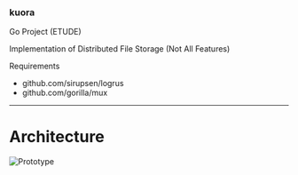 ### kuora

Go Project (ETUDE)

Implementation of Distributed File Storage (Not All Features)

Requirements
- github.com/sirupsen/logrus
- github.com/gorilla/mux

---
Architecture
===
![Prototype](https://user-images.githubusercontent.com/29305638/96595377-8ec6a480-1326-11eb-8722-e00411dc07b1.png)
